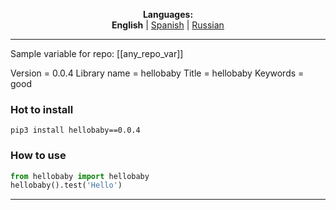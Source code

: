 
<p align="center"><b>Languages:</b><br /><b>English</b> | <a href="https://github.com/markolofsen/hellobaby/blob/master/README_es.md">Spanish</a> | <a href="https://github.com/markolofsen/hellobaby/blob/master/README_ru.md">Russian</a></p>

---

Sample variable for repo: [[any_repo_var]]

Version = 0.0.4
Library name = hellobaby
Title = hellobaby
Keywords = good

### Hot to install

```shell
pip3 install hellobaby==0.0.4
```
                    

### How to use

```python
from hellobaby import hellobaby
hellobaby().test('Hello')
```
                

    

---

